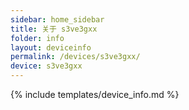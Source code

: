```yaml
---
sidebar: home_sidebar
title: 关于 s3ve3gxx
folder: info
layout: deviceinfo
permalink: /devices/s3ve3gxx/
device: s3ve3gxx
---
```

{% include templates/device_info.md %}
